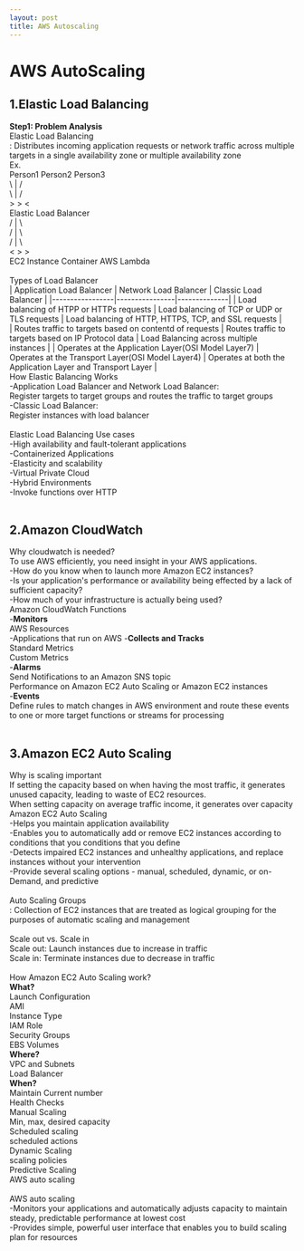 ```yaml
---
layout: post
title: AWS Autoscaling 
---
```


# AWS AutoScaling # 

## 1.Elastic Load Balancing
**Step1: Problem Analysis**<br/>
Elastic Load Balancing <br/>
: Distributes incoming application requests or network traffic across multiple targets in a single availability zone or multiple availability zone <br/>
Ex. <br/>
Person1            Person2            Person3 <br/>
   \                 |                  / <br/>
    \                |                 / <br/>
     >               >                <  <br/>
            Elastic Load Balancer <br/>
            /        |       \   <br/>
           /         |         \ <br/>
          /          |           \ <br/>
         <           >            > <br/>
    EC2 Instance    Container    AWS Lambda <br/>
<br/>
Types of Load Balancer <br/>
|    Application Load Balancer   |   Network Load Balancer    |   Classic Load Balancer  |
|-----------------|----------------|--------------|
|  Load balancing of HTPP or HTTPs requests    |  Load balancing of TCP or UDP or TLS requests   | Load balancing of HTTP, HTTPS, TCP, and SSL requests  |  
|  Routes traffic to targets based on contentd of requests  |  Routes traffic to targets based on IP Protocol data | Load Balancing across multiple instances |
|  Operates at the Application Layer(OSI Model Layer7)  |  Operates at the Transport Layer(OSI Model Layer4) | Operates at both the Application Layer and Transport Layer |
<br/>
How Elastic Balancing Works <br/>
-Application Load Balancer and Network Load Balancer: <br/>
Register targets to target groups and routes the traffic to target groups <br/>
-Classic Load Balancer: <br/>
Register instances with load balancer <br/>
<br/>
Elastic Load Balancing Use cases<br/>
-High availability and fault-tolerant applications<br/>
-Containerized Applications <br/>
-Elasticity and scalability <br/>
-Virtual Private Cloud <br/>
-Hybrid Environments <br/>
-Invoke functions over HTTP <br/>
<br/>
## 2.Amazon CloudWatch <br/>
Why cloudwatch is needed? <br/>
To use AWS efficiently, you need insight in your AWS applications. <br/>
-How do you know when to launch more Amazon EC2 instances? <br/>
-Is your application's performance or availability being effected by a lack of sufficient capacity? <br/>
-How much of your infrastructure is actually being used? 
<br/>
Amazon CloudWatch Functions <br/>
-**Monitors** <br/>
AWS Resources <br/>
-Applications that run on AWS
-**Collects and Tracks** <br/>
Standard Metrics <br/>
Custom Metrics <br/>
-**Alarms** <br/>
Send Notifications to an Amazon SNS topic <br/>
Performance on Amazon EC2 Auto Scaling or Amazon EC2 instances <br/>
-**Events** <br/>
Define rules to match changes in AWS environment and route these events to one or more target functions or streams for processing <br/>
<br/>
## 3.Amazon EC2 Auto Scaling  
Why is scaling important <br/>
If setting the capacity based on when having the most traffic, it generates unused capacity, leading to waste of EC2 resources. <br/> 
When setting capacity on average traffic income, it generates over capacity <br/>
Amazon EC2 Auto Scaling <br/>
-Helps you maintain application availability <br/>
-Enables you to automatically add or remove EC2 instances according to conditions that you conditions that you define <br/>
-Detects impaired EC2 instances and unhealthy applications, and replace instances without your intervention <br/>
-Provide several scaling options - manual, scheduled, dynamic, or on-Demand, and predictive <br/>
<br/>
Auto Scaling Groups <br/>
: Collection of EC2 instances that are treated as logical grouping for the purposes of automatic scaling and management <br/>
<br/>
Scale out vs. Scale in <br/>
Scale out: Launch instances due to increase in traffic <br/> 
Scale in: Terminate instances due to decrease in traffic <br/>
<br/>
How Amazon EC2 Auto Scaling work? <br/>
**What?** <br/>
Launch Configuration <br/>
AMI <br/>
Instance Type <br/>
IAM Role <br/>
Security Groups <br/>
EBS Volumes <br/>
**Where?** <br/>
VPC and Subnets <br/>
Load Balancer <br/>
**When?** <br/>
Maintain Current number<br/>
Health Checks <br/>
Manual Scaling<br/>
Min, max, desired capacity <br/>
Scheduled scaling<br/>
scheduled actions <br/>
Dynamic Scaling <br/>
scaling policies <br/>
Predictive Scaling <br/>
AWS auto scaling <br/>
<br/>
AWS auto scaling <br/>
-Monitors your applications and automatically adjusts capacity to maintain steady, predictable performance at lowest cost <br/>
-Provides simple, powerful user interface that enables you to build scaling plan for resources <br/>
